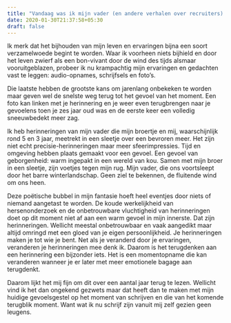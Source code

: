 ```yaml
---
title: "Vandaag was ik mijn vader (en andere verhalen over recruiters) "
date: 2020-01-30T21:37:58+05:30
draft: false
---
```


Ik merk dat het bijhouden van mijn leven en ervaringen bijna een soort verzamelwoede begint te worden. Waar ik voorheen niets bijhield en door het leven zwierf als een bon-vivant door de wind des tijds alsmaar vooruitgeblazen, probeer ik nu krampachtig mijn ervaringen en gedachten vast te leggen: audio-opnames, schrijfsels en foto’s.

Die laatste hebben de grootste kans om jarenlang onbekeken te worden maar geven wel de snelste weg terug tot het gevoel van het moment. Een foto kan linken met je herinnering en je weer even terugbrengen naar je gevoelens toen je zes jaar oud was en de eerste keer een volledig sneeuwbedekt meer zag.

Ik heb herinneringen van mijn vader die mijn broertje en mij, waarschijnlijk rond 5 en 3 jaar, meetrekt in een sleetje over een bevroren meer. Het zijn niet echt precisie-herinneringen maar meer sfeerimpressies. Tijd en omgeving hebben plaats gemaakt voor een gevoel. Een gevoel van geborgenheid: warm ingepakt in een wereld van kou. Samen met mijn broer in een sleetje, zijn voetjes tegen mijn rug. Mijn vader, die ons voortsleept door het barre winterlandschap. Geen ziel te bekennen, de fluitende wind om ons heen.

Deze poëtische bubbel in mijn fantasie hoeft heel eventjes door niets of niemand aangetast te worden. De koude werkelijkheid van hersenonderzoek en de onbetrouwbare vluchtigheid van herinneringen doet op dit moment niet af aan een warm gevoel in mijn innerste. Dat zijn herinneringen. Wellicht meestal onbetrouwbaar en vaak aangedikt maar altijd omringd met een gloed van je eigen persoonlijkheid. Je herinneringen maken je tot wie je bent. Net als je veranderd door je ervaringen, veranderen je herinneringen mee denk ik. Daarom is het terugdenken aan een herinnering een bijzonder iets. Het is een momentopname die kan veranderen wanneer je er later met meer emotionele bagage aan terugdenkt.

Daarom lijkt het mij fijn om dit over een aantal jaar terug te lezen. Wellicht vind ik het dan ongekend gezwets maar dat heeft dan te maken met mijn huidige gevoelsgestel op het moment van schrijven en die van het komende terugblik moment. Want wat ik nu schrijf zijn vanuit mij zelf gezien geen leugens.
